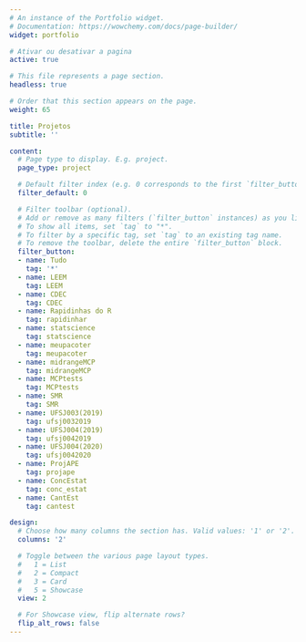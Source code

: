 ```yaml
---
# An instance of the Portfolio widget.
# Documentation: https://wowchemy.com/docs/page-builder/
widget: portfolio

# Ativar ou desativar a pagina
active: true

# This file represents a page section.
headless: true

# Order that this section appears on the page.
weight: 65

title: Projetos
subtitle: ''

content:
  # Page type to display. E.g. project.
  page_type: project

  # Default filter index (e.g. 0 corresponds to the first `filter_button` instance below).
  filter_default: 0

  # Filter toolbar (optional).
  # Add or remove as many filters (`filter_button` instances) as you like.
  # To show all items, set `tag` to "*".
  # To filter by a specific tag, set `tag` to an existing tag name.
  # To remove the toolbar, delete the entire `filter_button` block.
  filter_button:
  - name: Tudo
    tag: '*'
  - name: LEEM
    tag: LEEM
  - name: CDEC
    tag: CDEC
  - name: Rapidinhas do R
    tag: rapidinhar
  - name: statscience
    tag: statscience
  - name: meupacoter
    tag: meupacoter
  - name: midrangeMCP
    tag: midrangeMCP
  - name: MCPtests
    tag: MCPtests
  - name: SMR
    tag: SMR
  - name: UFSJ003(2019)
    tag: ufsj0032019
  - name: UFSJ004(2019)
    tag: ufsj0042019
  - name: UFSJ004(2020)
    tag: ufsj0042020
  - name: ProjAPE
    tag: projape
  - name: ConcEstat
    tag: conc_estat
  - name: CantEst
    tag: cantest

design:
  # Choose how many columns the section has. Valid values: '1' or '2'.
  columns: '2'

  # Toggle between the various page layout types.
  #   1 = List
  #   2 = Compact
  #   3 = Card
  #   5 = Showcase
  view: 2

  # For Showcase view, flip alternate rows?
  flip_alt_rows: false
---
```


